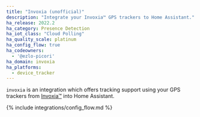 ```yaml
---
title: "Invoxia (unofficial)"
description: "Integrate your Invoxia™ GPS trackers to Home Assistant."
ha_release: 2022.2
ha_category: Presence Detection
ha_iot_class: "Cloud Polling"
ha_quality_scale: platinum
ha_config_flow: true
ha_codeowners:
  - '@ezlo-picori'
ha_domain: invoxia
ha_platforms:
  - device_tracker
---
```


`invoxia` is an integration which offers tracking support using your GPS trackers from [Invoxia™](https://www.invoxia.com) into Home Assistant.

{% include integrations/config_flow.md %}
